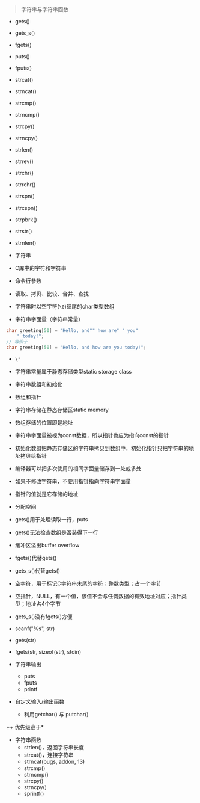 > 字符串与字符串函数

- gets()
- gets_s()
- fgets()
- puts()
- fputs()
- strcat()
- strncat()
- strcmp()
- strncmp()
- strcpy()
- strncpy()
- strlen()
- strrev()
- strchr()
- strrchr()
- strspn()
- strcspn()
- strpbrk()
- strstr()
- strnlen()

- 字符串
- C库中的字符和字符串
- 命令行参数

- 读取、拷贝、比较、合并、查找

- 字符串时以空字符(`\0`)结尾的char类型数组

- 字符串字面量（字符串常量）

```c
char greeting[50] = "Hello, and"" how are" " you"
    " today!";
// 等价于
char greeting[50] = "Hello, and how are you today!";
```

- `\"`

- 字符串常量属于静态存储类型static storage class

- 字符串数组和初始化

- 数组和指针

- 字符串存储在静态存储区static memory

- 数组存储的位置即是地址
- 字符串字面量被视为const数据，所以指针也应为指向const的指针

- 初始化数组把静态存储区的字符串拷贝到数组中，初始化指针只把字符串的地址拷贝给指针

- 编译器可以把多次使用的相同字面量储存到一处或多处

- 如果不修改字符串，不要用指针指向字符串字面量

- 指针的值就是它存储的地址

- 分配空间

- gets()用于处理读取一行，puts

- gets()无法检查数组是否装得下一行

- 缓冲区溢出buffer overflow

- fgets()代替gets()
- gets_s()代替gets()

- 空字符，用于标记C字符串末尾的字符；整数类型；占一个字节
- 空指针，NULL，有一个值，该值不会与任何数据的有效地址对应；指针类型；地址占4个字节

- gets_s()没有fgets()方便

- scanf("%s", str)
- gets(str)
- fgets(str, sizeof(str), stdin)

- 字符串输出
  - puts
  - fputs
  - printf

- 自定义输入/输出函数
  - 利用getchar() 与 putchar()

++ 优先级高于*

- 字符串函数
  - strlen()，返回字符串长度
  - strcat()，连接字符串
  - strncat(bugs, addon, 13)
  - strcmp()
  - strncmp()
  - strcpy()
  - strncpy()
  - sprintf()
